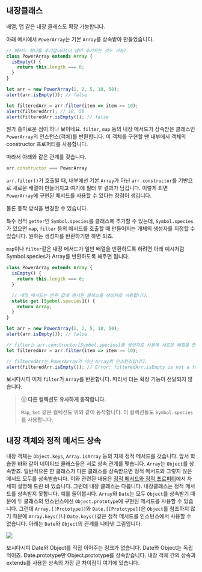 ## 내장클래스

배열, 맵 같은 내장 클래스도 확장 가능합니다.

아래 예시에서 `PowerArray`는 기본 `Array`를 상속받아 만들었습니다.

```javascript
// 메서드 하나를 추가합니다(더 많이 추가하는 것도 가능).
class PowerArray extends Array {
  isEmpty() {
    return this.length === 0;
  }
}

let arr = new PowerArray(1, 2, 5, 10, 50);
alert(arr.isEmpty()); // false

let filteredArr = arr.filter(item => item >= 10);
alert(filteredArr); // 10, 50
alert(filteredArr.isEmpty()); // false
```
뭔가 흥미로운 점이 하나 보이네요. `filter`, `map` 등의 내장 메서드가 상속받은 클래스인 `PowerArray`의 인스턴스(객체)를 반환합니다. 이 객체를 구현할 땐 내부에서 객체의 constructor 프로퍼티를 사용합니다.

따라서 아래와 같은 관계를 갖습니다.

```javascript
arr.constructor === PowerArray
```

`arr.filter()`가 호출될 때, 내부에선 기본 `Array`가 아닌 `arr.constructor`를 기반으로 새로운 배열이 만들어지고 여기에 필터 후 결과가 담깁니다. 이렇게 되면 `PowerArray`에 구현된 메서드를 사용할 수 있다는 장점이 생깁니다.

물론 동작 방식을 변경할 수 있습니다.

특수 정적 `getter`인 `Symbol.species`를 클래스에 추가할 수 있는데, `Symbol.species`가 있으면 `map`, `filter` 등의 메서드를 호출할 때 만들어지는 개체의 생성자를 지정할 수 있습니다. 원하는 생성자를 반환하기만 하면 되죠.

`map`이나 `filter`같은 내장 메서드가 일반 배열을 반환하도록 하려면 아래 예시처럼 Symbol.species가 Array를 반환하도록 해주면 됩니다.

```javascript
class PowerArray extends Array {
  isEmpty() {
    return this.length === 0;
  }

  // 내장 메서드는 반환 값에 명시된 클래스를 생성자로 사용합니다.
  static get [Symbol.species]() {
    return Array;
  }
}

let arr = new PowerArray(1, 2, 5, 10, 50);
alert(arr.isEmpty()); // false

// filter는 arr.constructor[Symbol.species]를 생성자로 사용해 새로운 배열을 만듭니다.
let filteredArr = arr.filter(item => item >= 10);

// filteredArr는 PowerArray가 아닌 Array의 인스턴스입니다.
alert(filteredArr.isEmpty()); // Error: filteredArr.isEmpty is not a function
```

보시다시피 이제 `filter`가 `Array`를 반환합니다. 따라서 더는 확장 기능이 전달되지 않습니다.

> **ⓘ 다른 컬렉션도 유사하게 동작합니다.**
>
> `Map`, `Set` 같은 컬렉션도 위와 같이 동작합니다. 이 컬렉션들도 `Symbol.species`를 사용합니다.

## 내장 객체와 정적 메서드 상속

내장 객체는 `Object.keys`, `Array.isArray` 등의 자체 정적 메서드를 갖습니다.
앞서 학습한 바와 같이 네이티브 클래스들은 서로 상속 관계를 맺습니다. `Array`는 `Object`를 상속받죠.
일반적으론 한 클래스가 다른 클래스를 상속받으면 정적 메서드와 그렇지 않은 메서드 모두를 상속받습니다. 이와 관련된 내용은 <a href="https://ko.javascript.info/static-properties-methods">정적 메서드와 정적 프로퍼티</a>에서 자세히 설명해 드린 바 있습니다.
그런데 내장 클래스는 다릅니다. 내장클래스는 정적 메서드를 상속받지 못합니다.
예를 들어봅시다. `Array`와 `Date`는 모두 `Object`를 상속받기 때문에 두 클래스의 인스턴스에선 `Object.prototype`에 구현된 메서드를 사용할 수 있습니다. 그런데 `Array.[[Prototype]]`와 `Date.[[Prototype]]`은 `Object`를 참조하지 않기 때문에 `Array.keys()`나 `Date.keys()`같은 정적 메서드를 인스턴스에서 사용할 수 없습니다.
아래는 `Date`와 `Object`의 관계를 나타낸 그림입니다.

<img src="https://ko.javascript.info/article/extend-natives/object-date-inheritance.svg"/>

보시다시피 Date와 Object를 직접 이어주는 링크가 없습니다. Date와 Object는 독립적이죠. Date.prototype만 Object.prototype를 상속받습니다.
내장 객체 간의 상속과 extends를 사용한 상속의 가장 큰 차이점이 여기에 있습니다.
